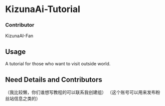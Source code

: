 # KizunaAi-Tutorial

### Contributor
KizunaAI-Fan

## Usage
A tutorial for those who want to visit outside world.

## Need Details and Contributors
（我比较懒，你们谁想写教程的可以联系我创建组）
（这个账号可以用来发布粉丝站信息之类的）
